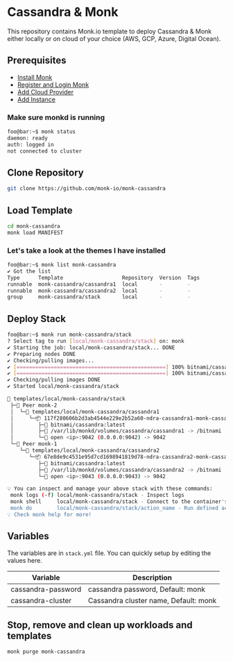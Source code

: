 # Cassandra & Monk

This repository contains Monk.io template to deploy Cassandra & Monk either locally or on cloud of your choice (AWS, GCP, Azure, Digital Ocean).

## Prerequisites

- [Install Monk](https://docs.monk.io/docs/get-monk)
- [Register and Login Monk](https://docs.monk.io/docs/acc-and-auth)
- [Add Cloud Provider](https://docs.monk.io/docs/cloud-provider)
- [Add Instance](https://docs.monk.io/docs/multi-cloud)

### Make sure monkd is running

```bash
foo@bar:~$ monk status
daemon: ready
auth: logged in
not connected to cluster
```

## Clone Repository

```bash
git clone https://github.com/monk-io/monk-cassandra
```

## Load Template

```bash
cd monk-cassandra
monk load MANIFEST
```

### Let's take a look at the themes I have installed

```bash
foo@bar:~$ monk list monk-cassandra
✔ Got the list
Type      Template                   Repository  Version  Tags
runnable  monk-cassandra/cassandra1  local       -        -
runnable  monk-cassandra/cassandra2  local       -        -
group     monk-cassandra/stack       local       -        -

```

## Deploy Stack

```bash
foo@bar:~$ monk run monk-cassandra/stack
? Select tag to run [local/monk-cassandra/stack] on: monk
✔ Starting the job: local/monk-cassandra/stack... DONE
✔ Preparing nodes DONE
✔ Checking/pulling images...
✔ [================================================] 100% bitnami/cassandra:latest monk-1
✔ [================================================] 100% bitnami/cassandra:latest monk-2
✔ Checking/pulling images DONE
✔ Started local/monk-cassandra/stack

🔩 templates/local/monk-cassandra/stack
 ├─🧊 Peer monk-2
 │  └─🔩 templates/local/monk-cassandra/cassandra1
 │     └─📦 117f280606b2d3ab4544e229e2b52a60-ndra-cassandra1-monk-cassandra
 │        ├─🧩 bitnami/cassandra:latest
 │        ├─💾 /var/lib/monkd/volumes/cassandra/cassandra1 -> /bitnami
 │        └─🔌 open <ip>:9042 (0.0.0.0:9042) -> 9042
 └─🧊 Peer monk-1
    └─🔩 templates/local/monk-cassandra/cassandra2
       └─📦 67e8de9c4531e95d7cd1698941819d78-ndra-cassandra2-monk-cassandra
          ├─🧩 bitnami/cassandra:latest
          ├─💾 /var/lib/monkd/volumes/cassandra/cassandra2 -> /bitnami
          └─🔌 open <ip>:9043 (0.0.0.0:9043) -> 9042

💡 You can inspect and manage your above stack with these commands:
 monk logs (-f) local/monk-cassandra/stack - Inspect logs
 monk shell     local/monk-cassandra/stack - Connect to the container's shell
 monk do        local/monk-cassandra/stack/action_name - Run defined action (if exists)
💡 Check monk help for more!
```

## Variables

The variables are in `stack.yml` file. You can quickly setup by editing the values here.

| Variable                      | Description                                |
|------------------------------ |------------------------------------------- |
| cassandra-password             | cassandra password, Default: monk                 |
| cassandra-cluster              | Cassandra cluster name, Default: monk                 |

## Stop, remove and clean up workloads and templates

```bash
monk purge monk-cassandra
```
